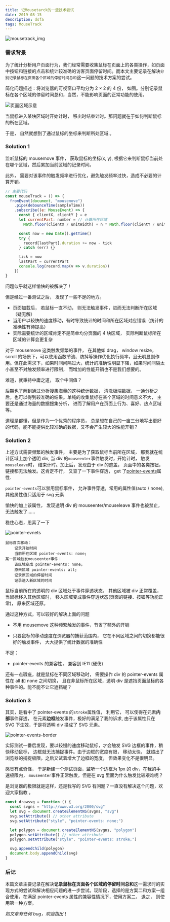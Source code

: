 ```yaml
---
title: 记Mousetarck的一些技术尝试
date: 2019-08-15
description: dsfa
tags: MouseTrack
---
```


![mousetrack_img](https://p5.ssl.qhimg.com/t01771478e667255d55.png)

### 需求背景

为了统计分析用户页面行为，我们经常需要收集鼠标在页面上的各类操作，如页面中按钮和链接的点击和统计较准确的访客页面停留时间。而本文主要记录在解决`分别记录鼠标在页面各个区域的停留时间总和`这一问题的技术方案的尝试。

简化问题描述：将浏览器的可视窗口平均分为 2 × 2 的 4 份， 如图。分别记录鼠标在各个区域的停留时间总和，当然，不能影响页面的正常功能的使用。

![页面区域示意](https://p5.ssl.qhimg.com/t01752acf18ecbe6aa7.png)

当鼠标进入某块区域时开始计时， 移出时结束计时。那问题就在于如何判断鼠标的所在区域。

于是， 自然就想到了通过鼠标的坐标来判断所处区域 。

### Solution 1

监听鼠标的 mousemove 事件， 获取鼠标的坐标(x, y), 根据它来判断鼠标当前处在哪个区域，然后累加当前区域的记录时间。

此外， 需要对该事件的触发频率进行优化，避免触发频率过快，造成不必要的计算开销。

```javascript
// 主要代码
const mouseTrack = () => {
  fromEvent(document, "mousemove")
    .pipe(debounceTime(sampleTime))
    .subscribe((e: MouseEvent) => {
      const { clientX, clientY } = e
      let currentPart: number = // 计算所在区域
        Math.floor(clientX / unitWidth) + n * Math.floor(clientY / unitHeight)

      const now = new Date().getTime()
      try {
        record[lastPart].duration += now - tick
      } catch (err) {}

      tick = now
      lastPart = currentPart
      console.log(record.map(v => v.duration))
    })
}
```

问题似乎就这样愉快的被解决了！

但是经过一番测试之后， 发现了一些不足的地方。

- 页面加载后， 若鼠标一直不动， 则无法触发事件，进而无法判断所在区域（疑无解）
- 当用户以较快的速度移动，有时导致统计的时间和所在区域对应错误（统计的准确性有待提高）
- 实际需要统计的区域肯定不是简单均分页面的 4 块区域， 实际判断鼠标所在区域的计算会更复杂

对于 mousemove 这类触发频繁的事件， 在其他如 drag， window resize， scroll 的场景下，可以使用函数节流、防抖等操作优化执行频率，且无明显副作用。但在此需求下，如果时间间隔过大，统计的准确性明显下降，如果时间间隔太小甚至不对触发频率进行限制， 而增加的性能开销也不是我们想要的。

难道，就秉持中庸之道， 取个中间值？

后期也了解到通过分析搜集海量的这种统计数据， 清洗极端数据， 一通分析之后，也可以得到较准确的结果。单纯的收集鼠标在某个区域的时间意义不大， 主要还是通过海量的数据搜集分析， 进而了解用户在页面上行为、喜好、热点区域等。

道理是都懂，但是作为一个优秀的程序员， 总是想在自己的一亩三分地写出更好的代码，能不能提供比较准确的数据，又不会产生较大的性能开销？

### Solution 2

上述方式需要频繁的触发事件， 主要是为了获取鼠标当前所在区域， 那我就在统计区域上加个透明 div, 当 div 的`mouseenter`事件触发时，开始计时， 触发`mouseleave`时， 结束计时。加上后，发现由于 div 的遮盖， 页面中的各类按钮，链接都无法触发。这肯定不行， 又查了一下事件穿透， get 了[pointer-events](https://www.w3.org/TR/SVG/interact.html#PointerEventsProperty)属性.

`pointer-events`可以禁用鼠标事件， 允许事件穿透，常用的属性值(auto / none), 其他属性值只适用于 svg 元素

愉快的加上该属性， 发现透明 div 的 mouseenter/mouseleave 事件也被禁止，无法触发了......

稳住心态，思索了一下

![pointer-evnets](https://p3.ssl.qhimg.com/t012d3f90a084507415.png)

```
鼠标首次移动：
	记录开始时间
	当前所在区域 pointer-events: none;
某一区域触发mouseenter事件：
	该区域变成 pointer-events: none;
	原来区域 pointer-events: all;
	记录原区域的停留时间
	记录进入新区域的时间
```

鼠标当前所在的透明的 div 区域处于事件穿透状态， 其他区域被 div 正常覆盖，当鼠标移入其他区域时， 移入区域变成事件穿透状态(页面的链接、按钮等功能正常)， 原来区域还原。

通过这种方式，可以较好的解决上面的问题

- 不用 mousemove 这种频繁触发的事件，节省了额外的开销

- 只要鼠标的移动速度在浏览器的捕获范围内， 它在不同区域之间的切换都能很好的触发事件， 大大提供了统计数据的准确性

不足：

- pointer-events 的兼容性， 兼容到 IE11 (硬伤)

还有一点瑕疵，就是鼠标在不同区域移动时， 需要操作 div 的 pointer-events 属性在 all 和 none 之间切换， 且在非鼠标所在区域，透明 div 是遮挡页面鼠标的各种事件的。能不能不让它遮挡呢？

### Solution 3

其实，是看中了 pointer-events 的`stroke`属性值， 利用它， 可以使得在元素**内部**事件穿透， 在元素**边框**触发事件，极好的满足了我的诉求, 由于该属性只在 SVG 下生效，于是将透明 div 换成了 SVG 元素。

![pointer-events-border](https://p0.ssl.qhimg.com/t01d62897a2fba37bbe.png)

实际测试一番后发现，要以较慢的速度移动鼠标，才会触发 SVG 边框的事件，稍快移动鼠标， 边框就无法捕捉事件。由于边框的宽度有限， 移动太快， 就超出了浏览器的捕捉极限。之后又试着增大了边框的宽度， 但效果变化不是很明显。

感觉有点奇怪， 于是新建一个测试页面，监听一个边框为 1px 的 div，在我的手速极限内， `mouseenter`事件正常触发。但是在 svg 里面为什么触发比较艰难呢？

是浏览器的极限就是这样，还是我写的 SVG 有问题？一直没有解决这个问题，欢迎大家指教 。

```javascript
const drawsvg = function () {
  const svgns = "http://www.w3.org/2000/svg"
  let svg = document.createElementNS(svgns, "svg")
  svg.setAttribute() // other attribute
  svg.setAttribute("style", "pointer-events: none;")

  let polygon = document.createElementNS(svgns, "polygon")
  polygon.setAttribute() // other attribute
  polygon.setAttribute("style", "pointer-events: stroke;")

  svg.appendChild(polygon)
  document.body.appendChild(svg)
}
```

### 后记

本篇文章主要记录在解决**记录鼠标在页面各个区域的停留时间总和**这一需求时的实现方式的尝试和解决相应问题的进一步尝试。现阶段，选择的是方案二和方案一组合使用，在满足 pointer-events 属性的兼容性情况下，使用方案二， 退之， 则使用第一种方案。

_如文章有任何 bug，欢迎指出_！

